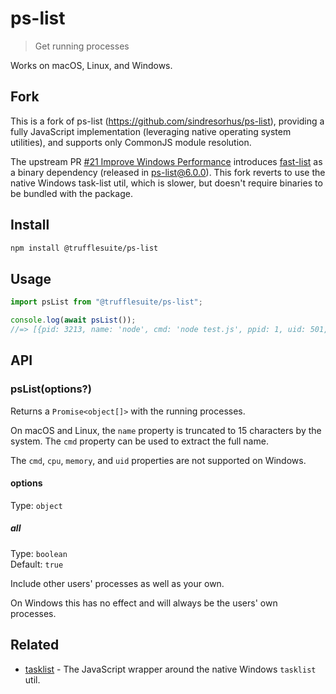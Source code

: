 # ps-list

> Get running processes

Works on macOS, Linux, and Windows.

## Fork

This is a fork of ps-list (https://github.com/sindresorhus/ps-list), providing a fully JavaScript implementation (leveraging native operating system utilities), and supports only CommonJS module resolution.

The upstream PR [#21 Improve Windows Performance](https://github.com/sindresorhus/ps-list/pull/21) introduces [fast-list](https://github.com/MarkTiedemann/fastlist) as a binary dependency (released in [ps-list@6.0.0](https://github.com/sindresorhus/ps-list/releases/tag/v6.0.0)). This fork reverts to use the native Windows task-list util, which is slower, but doesn't require binaries to be bundled with the package.

## Install

```sh
npm install @trufflesuite/ps-list
```

## Usage

```js
import psList from "@trufflesuite/ps-list";

console.log(await psList());
//=> [{pid: 3213, name: 'node', cmd: 'node test.js', ppid: 1, uid: 501, cpu: 0.1, memory: 1.5}, …]
```

## API

### psList(options?)

Returns a `Promise<object[]>` with the running processes.

On macOS and Linux, the `name` property is truncated to 15 characters by the system. The `cmd` property can be used to extract the full name.

The `cmd`, `cpu`, `memory`, and `uid` properties are not supported on Windows.

#### options

Type: `object`

##### all

Type: `boolean`\
Default: `true`

Include other users' processes as well as your own.

On Windows this has no effect and will always be the users' own processes.

## Related

- [tasklist](https://github.com/sindresorhus/ps-list) - The JavaScript wrapper around the native Windows `tasklist` util.
